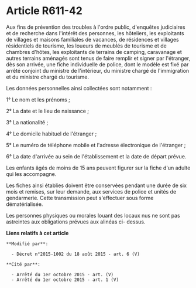 # Article R611-42

Aux fins de prévention des troubles à l'ordre public, d'enquêtes judiciaires et de recherche dans l'intérêt des personnes,
les hôteliers, les exploitants de villages et maisons familiales de vacances, de résidences et villages résidentiels de
tourisme, les loueurs de meublés de tourisme et de chambres d'hôtes, les exploitants de terrains de camping, caravanage et
autres terrains aménagés sont tenus de faire remplir et signer par l'étranger, dès son arrivée, une fiche individuelle de
police, dont le modèle est fixé par arrêté conjoint du ministre de l'intérieur, du ministre chargé de l'immigration et du
ministre chargé du tourisme. 

Les données personnelles ainsi collectées sont notamment : 

1° Le nom et les prénoms ; 

2° La date et le lieu de naissance ; 

3° La nationalité ; 

4° Le domicile habituel de l'étranger ; 

5° Le numéro de téléphone mobile et l'adresse électronique de l'étranger ; 

6° La date d'arrivée au sein de l'établissement et la date de départ prévue. 

Les enfants âgés de moins de 15 ans peuvent figurer sur la fiche d'un adulte qui les accompagne.

Les fiches ainsi établies doivent être conservées pendant une durée de six mois et remises, sur leur demande, aux services de
police et unités de gendarmerie. Cette transmission peut s'effectuer sous forme dématérialisée.

Les personnes physiques ou morales louant des locaux nus ne sont pas astreintes aux obligations prévues aux alinéas ci-
dessus.

**Liens relatifs à cet article**

	**Modifié par**:

	  - Décret n°2015-1002 du 18 août 2015 - art. 6 (V)

	**Cité par**:

	  - Arrêté du 1er octobre 2015 - art. (V)
	  - Arrêté du 1er octobre 2015 - art. 1 (V)
